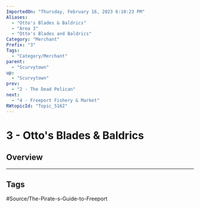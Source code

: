```yaml
---
ImportedOn: "Thursday, February 16, 2023 6:10:23 PM"
Aliases:
  - "Otto's Blades & Baldrics"
  - "Area 3"
  - "Otto's Blades and Baldrics"
Category: "Merchant"
Prefix: "3"
Tags:
  - "Category/Merchant"
parent:
  - "Scurvytown"
up:
  - "Scurvytown"
prev:
  - "2 - The Dead Pelican"
next:
  - "4 - Freeport Fishery & Market"
RWtopicId: "Topic_5162"
---
```

# 3 - Otto's Blades & Baldrics
## Overview

---
## Tags
#Source/The-Pirate-s-Guide-to-Freeport

